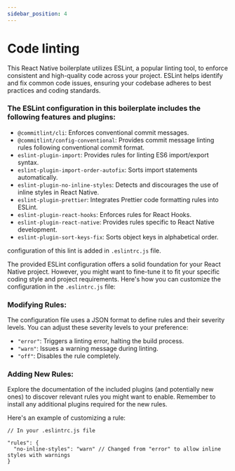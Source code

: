 ```yaml
---
sidebar_position: 4
---
```


# Code linting

This React Native boilerplate utilizes ESLint, a popular linting tool, to enforce consistent and high-quality code across your project. ESLint helps identify and fix common code issues, ensuring your codebase adheres to best practices and coding standards.

### The ESLint configuration in this boilerplate includes the following features and plugins:

- `@commitlint/cli`: Enforces conventional commit messages.
- `@commitlint/config-conventional`: Provides commit message linting rules following conventional commit format.
- `eslint-plugin-import`: Provides rules for linting ES6 import/export syntax.
- `eslint-plugin-import-order-autofix`: Sorts import statements automatically.
- `eslint-plugin-no-inline-styles`: Detects and discourages the use of inline styles in React Native.
- `eslint-plugin-prettier`: Integrates Prettier code formatting rules into ESLint.
- `eslint-plugin-react-hooks`: Enforces rules for React Hooks.
- `eslint-plugin-react-native`: Provides rules specific to React Native development.
- `eslint-plugin-sort-keys-fix`: Sorts object keys in alphabetical order.

configuration of this lint is added in `.eslintrc.js` file.

The provided ESLint configuration offers a solid foundation for your React Native project. However, you might want to fine-tune it to fit your specific coding style and project requirements. Here's how you can customize the configuration in the `.eslintrc.js` file:

### Modifying Rules:

The configuration file uses a JSON format to define rules and their severity levels. You can adjust these severity levels to your preference:

- `"error"`: Triggers a linting error, halting the build process.
- `"warn"`: Issues a warning message during linting.
- `"off"`: Disables the rule completely.

### Adding New Rules:

Explore the documentation of the included plugins (and potentially new ones) to discover relevant rules you might want to enable. Remember to install any additional plugins required for the new rules.

Here's an example of customizing a rule:

```tsx
// In your .eslintrc.js file

"rules": {
  "no-inline-styles": "warn" // Changed from "error" to allow inline styles with warnings
}
```
